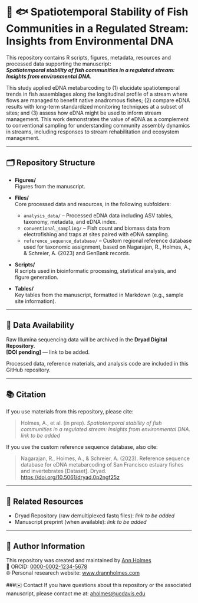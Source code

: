 # 🧬 🐟 Spatiotemporal Stability of Fish Communities in a Regulated Stream: Insights from Environmental DNA

This repository contains R scripts, figures, metadata, resources and processed data supporting the manuscript:  
**_Spatiotemporal stability of fish communities in a regulated stream: Insights from environmental DNA_**.

This study applied eDNA metabarcoding to (1) elucidate spatiotemporal trends in fish assemblages along the longitudinal profile of a stream where flows are managed to benefit native anadromous fishes; (2) compare eDNA results with long-term standardized monitoring techniques at a subset of sites; and (3) assess how eDNA might be used to inform stream management. This work demonstrates the value of eDNA as a complement to conventional sampling for understanding community assembly dynamics in streams, including responses to stream rehabilitation and ecosystem management.

---

## 🗂️ Repository Structure

- **Figures/**  
  Figures from the manuscript.

- **Files/**  
  Core processed data and resources, in the following subfolders:
  - `analysis_data/` – Processed eDNA data including ASV tables, taxonomy, metadata, and eDNA index.
  - `conventional_sampling/` – Fish count and biomass data from electrofishing and traps at sites paired with eDNA sampling.
  - `reference_sequence_database/` – Custom regional reference database used for taxonomic assignment, based on Nagarajan, R., Holmes, A., & Schreier, A. (2023) and GenBank records.

- **Scripts/**  
  R scripts used in bioinformatic processing, statistical analysis, and figure generation.

- **Tables/**  
  Key tables from the manuscript, formatted in Markdown (e.g., sample site information).

---

## 💾 Data Availability

Raw Illumina sequencing data will be archived in the **Dryad Digital Repository**.  
**[DOI pending]** — link to be added.

Processed data, reference materials, and analysis code are included in this GitHub repository.

---

## 📚 Citation

If you use materials from this repository, please cite:

> Holmes, A., et al. (in prep). *Spatiotemporal stability of fish communities in a regulated stream: Insights from environmental DNA*. _link to be added_ 

If you use the custom reference sequence database, also cite:

> Nagarajan, R., Holmes, A., & Schreier, A. (2023). Reference sequence database for eDNA metabarcoding of San Francisco estuary fishes and invertebrates [Dataset]. Dryad. https://doi.org/10.5061/dryad.0p2ngf25z

---

## 🔗 Related Resources

- Dryad Repository (raw demultiplexed fastq files): _link to be added_
- Manuscript preprint (when available): _link to be added_

---

## 📝 Author Information

This repository was created and maintained by [Ann Holmes](https://www.drannholmes.com)  
🔗 ORCID: [0000-0002-1234-5678](https://orcid.org/0000-0002-1234-5678)  
🌐 Personal researech website: www.drannholmes.com  

###✉️ Contact
If you have questions about this repository or the associated manuscript, please contact me at: aholmes@ucdavis.edu
